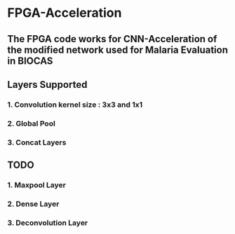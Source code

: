 # FPGA-Acceleration

## The FPGA code works for CNN-Acceleration of the modified network used for Malaria Evaluation in BIOCAS
## Layers Supported 
### 1. Convolution kernel size : 3x3 and 1x1
### 2. Global Pool
### 3. Concat Layers
## TODO

### 1. Maxpool Layer
### 2. Dense Layer
### 3. Deconvolution Layer

